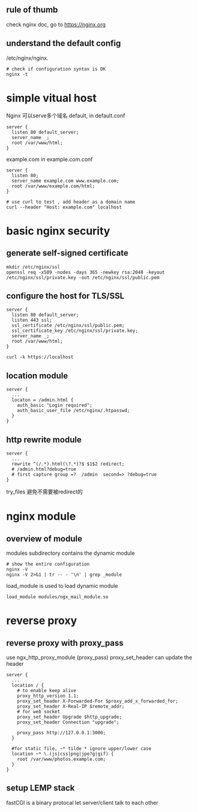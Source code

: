 ## rule of thumb
check nginx doc, go to https://nginx.org
## understand the default config

/etc/nginx/nginx.

```
# check if configuration syntax is OK
nginx -t 
```

# simple vitual host

Nginx 可以serve多个域名
default, in default.conf
```
server {
  listen 80 default_server;
  server_name _;
  root /var/www/html;
}

```

example.com in example.com.conf
```
server {
  listen 80;
  server_name example.com www.example.com;
  root /var/www/example.com/html;
}

```

```
# use curl to test , add header as a domain name
curl --header "Host: example.com" localhost
```

# basic nginx security
## generate self-signed certificate
```
mkdir /etc/nginx/ssl
openssl req -x509 -nodes -days 365 -newkey rsa:2048 -keyout /etc/nginx/ssl/private.key -out /etc/nginx/ssl/public.pem
```

## configure the host for TLS/SSL
```
server {
  listen 80 default_server;
  listen 443 ssl;
  ssl_certificate /etc/nginx/ssl/public.pem;
  ssl_certificate_key /etc/nginx/ssl/private.key;
  server_name _;
  root /var/www/html;
}
```
```
curl -k https://localhost
```

## location module
```
server {
  ...
  locaton = /admin.html {
    auth_basic "Login required";
    auth_basic_user_file /etc/nginx/.htpasswd;
  }
}
```
## http rewrite module

```
server {
  ...
  rewrite ^(/.*).html(\?.*)?$ $1$2 redirect; 
  # /admin.html?debug=true
  # first capture group =?  /admin  second=> ?debug=true
}

```

try_files 避免不需要被redirect的

# nginx module

## overview of module
modules subdirectory contains the dynamic module
```
# show the entire configuration
nginx -V
nginx -V 2>&1 | tr -- - '\n' | grep _module
```

load_module is used to load dynamic module
```
load_module modules/ngx_mail_module.so
```

# reverse proxy

## reverse proxy with proxy_pass
use ngx_http_proxy_module  (proxy_pass)
proxy_set_header can update the header

```
server {
  ...
  location / {
    # to enable keep alive
    proxy_http_version 1.1;
    proxy_set_header X-Forwarded-For $proxy_add_x_forwarded_for;
    proxy_set_header X-Real-IP $remote_addr;
    # for web socket
    proxy_set_header Upgrade $http_upgrade;
    proxy_set_header Connection "upgrade";

    proxy_pass http://127.0.0.1:3000;
  }

  #for static file, ~* tilde * ignore upper/lower case
  location ~* \.(js|css|png|jpe?g|gif) {
    root /var/www/photos.example.com;
  }
}
```

## setup LEMP stack
fastCGI is a binary protocal let server/client talk to each other